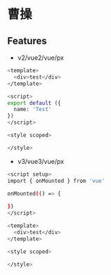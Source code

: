 # 曹操

## Features

- v2/vue2/vue/px

```sh
<template>
  <div>test</div>
</template>

<script>
export default ({
  name: 'Test'
})
</script>

<style scoped>

</style>

```

- v3/vue3/vue/px

```sh
<script setup>
import { onMounted } from 'vue'

onMounted(() => {
  
})
</script>

<template>
  <div>test</div>
</template>

<style scoped>

</style>

```
